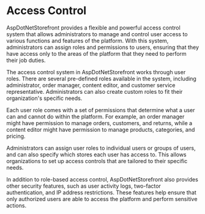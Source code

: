 # Access Control

AspDotNetStorefront provides a flexible and powerful access control system that allows administrators to manage and control user access to various functions and features of the platform. With this system, administrators can assign roles and permissions to users, ensuring that they have access only to the areas of the platform that they need to perform their job duties.

The access control system in AspDotNetStorefront works through user roles. There are several pre-defined roles available in the system, including administrator, order manager, content editor, and customer service representative. Administrators can also create custom roles to fit their organization's specific needs.

Each user role comes with a set of permissions that determine what a user can and cannot do within the platform. For example, an order manager might have permission to manage orders, customers, and returns, while a content editor might have permission to manage products, categories, and pricing.

Administrators can assign user roles to individual users or groups of users, and can also specify which stores each user has access to. This allows organizations to set up access controls that are tailored to their specific needs.

In addition to role-based access control, AspDotNetStorefront also provides other security features, such as user activity logs, two-factor authentication, and IP address restrictions. These features help ensure that only authorized users are able to access the platform and perform sensitive actions.
